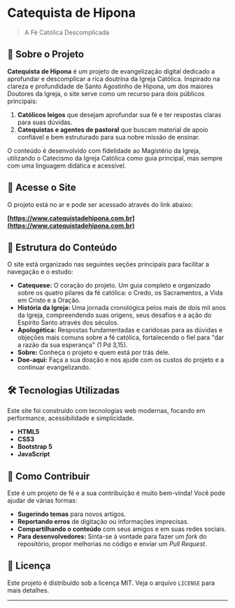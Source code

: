 # Catequista de Hipona

> A Fé Católica Descomplicada

## 📜 Sobre o Projeto

**Catequista de Hipona** é um projeto de evangelização digital dedicado a aprofundar e descomplicar a rica doutrina da Igreja Católica. Inspirado na clareza e profundidade de Santo Agostinho de Hipona, um dos maiores Doutores da Igreja, o site serve como um recurso para dois públicos principais:

1.  **Católicos leigos** que desejam aprofundar sua fé e ter respostas claras para suas dúvidas.
2.  **Catequistas e agentes de pastoral** que buscam material de apoio confiável e bem estruturado para sua nobre missão de ensinar.

O conteúdo é desenvolvido com fidelidade ao Magistério da Igreja, utilizando o Catecismo da Igreja Católica como guia principal, mas sempre com uma linguagem didática e acessível.

## 🚀 Acesse o Site

O projeto está no ar e pode ser acessado através do link abaixo:

**[https://www.catequistadehipona.com.br](https://www.catequistadehipona.com.br)**
## 🧭 Estrutura do Conteúdo

O site está organizado nas seguintes seções principais para facilitar a navegação e o estudo:

* **Catequese:** O coração do projeto. Um guia completo e organizado sobre os quatro pilares da fé católica: o Credo, os Sacramentos, a Vida em Cristo e a Oração.
* **História da Igreja:** Uma jornada cronológica pelos mais de dois mil anos da Igreja, compreendendo suas origens, seus desafios e a ação do Espírito Santo através dos séculos.
* **Apologética:** Respostas fundamentadas e caridosas para as dúvidas e objeções mais comuns sobre a fé católica, fortalecendo o fiel para "dar a razão da sua esperança" (1 Pd 3,15).
* **Sobre:** Conheça o projeto e quem está por trás dele.
* **Doe-aqui:** Faça a sua doação e nos ajude com os custos do projeto e a continuar evangelizando.

## 🛠️ Tecnologias Utilizadas

Este site foi construído com tecnologias web modernas, focando em performance, acessibilidade e simplicidade.

* **HTML5**
* **CSS3**
* **Bootstrap 5**
* **JavaScript**

## 🌱 Como Contribuir

Este é um projeto de fé e a sua contribuição é muito bem-vinda! Você pode ajudar de várias formas:

* **Sugerindo temas** para novos artigos.
* **Reportando erros** de digitação ou informações imprecisas.
* **Compartilhando o conteúdo** com seus amigos e em suas redes sociais.
* **Para desenvolvedores:** Sinta-se à vontade para fazer um *fork* do repositório, propor melhorias no código e enviar um *Pull Request*.

## 📄 Licença

Este projeto é distribuído sob a licença MIT. Veja o arquivo `LICENSE` para mais detalhes.

---
